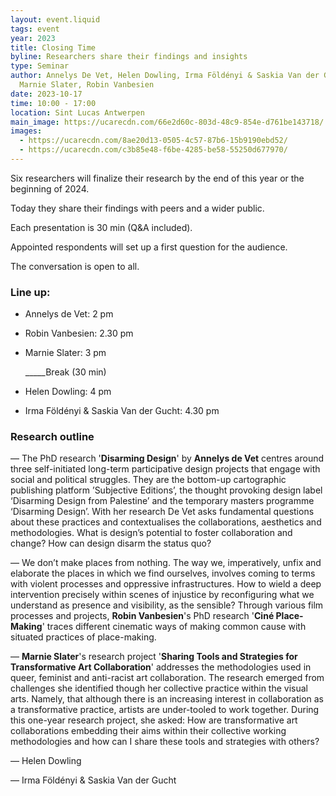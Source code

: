 ```yaml
---
layout: event.liquid
tags: event
year: 2023
title: Closing Time
byline: Researchers share their findings and insights
type: Seminar
author: Annelys De Vet, Helen Dowling, Irma Földényi & Saskia Van der Gucht,
  Marnie Slater, Robin Vanbesien
date: 2023-10-17
time: 10:00 - 17:00
location: Sint Lucas Antwerpen
main_image: https://ucarecdn.com/66e2d60c-803d-48c9-854e-d761be143718/
images:
  - https://ucarecdn.com/8ae20d13-0505-4c57-87b6-15b9190ebd52/
  - https://ucarecdn.com/c3b85e48-f6be-4285-be58-55250d677970/
---
```

Six researchers will finalize their research by the end of this year or the beginning of 2024. 

Today they share their findings with peers and a wider public.

Each presentation is 30 min (Q&A included). 

Appointed respondents will set up a first question for the audience. 

The conversation is open to all. 

### Line up:

* Annelys de Vet: 2 pm
* Robin Vanbesien: 2.30 pm
* Marnie Slater: 3 pm



  \_\_\_\__Break (30 min)


* Helen Dowling: 4 pm
* Irma Földényi & Saskia Van der Gucht: 4.30 pm



### **Research outline**

— The PhD research '**Disarming Design**' by **Annelys de Vet** centres around three self-initiated long-term participative design projects that engage with social and political struggles. They are the bottom-up cartographic publishing platform ’Subjective Editions’, the thought provoking design label ‘Disarming Design from Palestine’ and the temporary masters programme ‘Disarming Design’. With her research De Vet asks fundamental questions about these practices and contextualises the collaborations, aesthetics and methodologies. What is design’s potential to foster collaboration and change? How can design disarm the status quo?

— We don’t make places from nothing. The way we, imperatively, unfix and elaborate the places in which we find ourselves, involves coming to terms with violent processes and oppressive infrastructures. How to wield a deep intervention precisely within scenes of injustice by reconfiguring what we understand as presence and visibility, as the sensible? Through various film processes and projects, **Robin Vanbesien**'s PhD research '**Ciné Place-Making**' traces different cinematic ways of making common cause with situated practices of place-making.

— **Marnie Slater**'s research project '**Sharing Tools and Strategies for Transformative Art Collaboration**' addresses the methodologies used in queer, feminist and anti-racist art collaboration. The research emerged from challenges she identified though her collective practice within the visual arts. Namely, that although there is an increasing interest in collaboration as a transformative practice, artists are under-tooled to work together. During this one-year research project, she asked: How are transformative art collaborations embedding their aims within their collective working methodologies and how can I share these tools and strategies with others?

— Helen Dowling

— Irma Földényi & Saskia Van der Gucht
